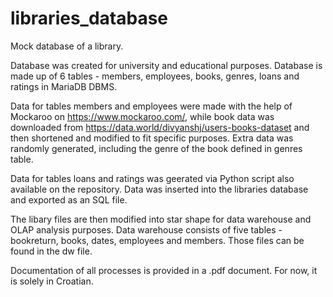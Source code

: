 # libraries_database
Mock database of a library.

Database was created for university and educational purposes. Database is made up of 6 tables - members, employees, books, genres, loans and ratings in MariaDB DBMS. 

Data for tables members and employees were made with the help of Mockaroo on https://www.mockaroo.com/, while book data was downloaded from https://data.world/divyanshj/users-books-dataset and then shortened and modified to fit specific purposes. Extra data was randomly generated, including the genre of the book defined in genres table.

Data for tables loans and ratings was geerated via Python script also available on the repository. Data was inserted into the libraries database and exported as an SQL file.

The libary files are then modified into star shape for data warehouse and OLAP analysis purposes. Data warehouse consists of five tables - bookreturn, books, dates, employees and members. Those files can be found in the dw file.

Documentation of all processes is provided in a .pdf document. For now, it is solely in Croatian.
